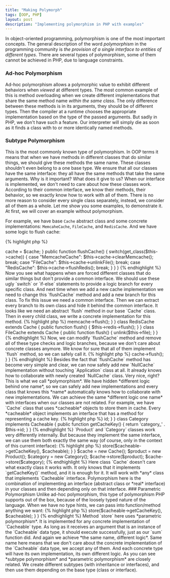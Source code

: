 ```yaml
---
title: "Making Polymorph"
tags: [OOP, PHP]
layout: post
description: "Implementing polymorphism in PHP with examples"
---
```

    
In object-oriented programming, polymorphism is one of the most important concepts. The general description of the word *polymorphism* in the programming community is *the provision of a single interface to entities of different types*. There are several types of polymorphism, some of them cannot be achieved in PHP, due to language constraints.

### Ad-hoc Polymorphism

Ad-hoc polymorphism allows a polymorphic value to exhibit different behaviors when *viewed* at different types. The most common example of this is method overloading when we create different implementations that share the same method name *within the same class*. The only difference between these methods is in its arguments, they should be of different types. Then the compiler at a runtime chooses the appropriate implementation based on the type of the passed arguments. But sadly in PHP, we don't have such a feature. Our interpreter will simply die as soon as it finds a class with to or more identically named methods. 

### Subtype Polymorphism
This is the most commonly known type of polymorphism. In OOP terms it means that when we have methods in different classes that do similar things, we should give these methods the same name. These classes shouldn't even belong to a one base type. We ensure that all our classes have the same interface: they all have the same methods that take the same arguments. Why is it important? What does it give to us? When our interface is implemented, we don't need to care about how these classes work. According to their common interface, we know their methods, their behavior, so we exactly know how to work with all of them. There is no more reason to consider every single class separately, instead, we consider all of them as a whole. Let me show you some examples, to demonstrate it. At first, we will cover an example without polymorphism. 

For example, we have base `Cache` abstract class and some concrete implementations: `MemcaheCache`, `FileCache`, and `RedisCache`. And we have some logic to flush cache:

{% highlight php %}
<?php

class Application
{
    /**
     * @var Cache 
     */
    protected $cache;

    public function setCache(Cache $cache)
    {
        $this->cache = $cache;
    }

    public function flushCache()
    {
        switch(get_class($this->cache)) {
            case "MemcacheCache": 
                $this->cache->clearMemcache(); 
                break;
            case "FileCache":
                $this->cache->unlinkFile(); 
                break;
            case "RedisCache": 
                $this->cache->flushRedis(); 
                break;
        }
    }
}
{% endhighlight %}

Now you see what happens when are forced different classes that do similar things but don't provide a common interface. We should use these ugly `switch` or `if-else` statements to provide a logic branch for every specific class. And next time when we add a new cache implementation we need to change this `flushCache` method and add a new branch for this class. To fix this issue we need a common interface. Then we can extract every branch to its own class and hide it behind the common interface. It looks like we need an abstract `flush` method in our base `Cache` class. Then in every child class, we write a concrete implementation for this method.

{% highlight php %}
<?php

abstract class Cache
{
    abstract public function flush();
}

class MemcacheCache extends Cache 
{
    public function flush()
    {
        $this->memcache->flush();
    }
}    

class RedisCache extends Cache 
{
    public function flush()
    {
        $this->redis->flush();
    }
}    

class FileCache extends Cache 
{
    public function flush()
    {
        unlink($this->file);
    }
}    
{% endhighlight %}

Now, we can modify `flushCache` method and remove all of these type checks and logic branches, because we don't care about concrete classes anymore. We know for sure that all of them implement `flush` method, so we can safely call it.

{% highlight php %}
<?php

class Application
{
    // ...
    public function flushCache()
    {
        $this->cache->flush();
    }
}
{% endhighlight %}

Besides the fact that `flushCache` method has become very simple and clear, we can now safely add new `NullCache` implementation without touching `Application` class at all. It already knows how to collaborate with newly created `NullCache` class. Very nice, right? This is what we call *polymorphism*. We have hidden *different logic behind one name*, so we can safely add new implementations and every class that knows this *name* automatically knows how to collaborate with new implementations.

We can achieve the same *different logic one name* with interfaces when our classes are not related. For example, we have `Cache` class that uses *cacheable* objects to store them in cache. Every *cacheable* object implements an interface that has a method for representing a cache key.

{% highlight php %}
<?php

interface Cacheable 
{
    public function getCacheKey();
}

class Product implements Cacheable 
{
    public function getCacheKey() 
    {
        return 'product_' . $this->id;
    }
}

class Category implements Cacheable 
{
    public function getCacheKey()
    {
        return 'category_' . $this->id; 
    }
}
{% endhighlight %}

`Product` and `Category` classes work very differently internally. But because they implement the same interface, we can use them both exactly the same way (of course, only in the context of this current interface):

{% highlight php %}
<?php

class Cache
{
    public function store(Cacheable $cacheable)
    {
        $this->store($cacheable->getCacheKey(), $cacheable);
    }
}

$cache = new Cache();
$product = new Product();
$category = new Category();

$cache->store($product);
$cache->store($category);
{% endhighlight %}

Here class `Cache` doesn't care what exactly class it works with. It only knows that it implements `getCacheKey()` method, and it is enough for it. It will work with *any* class that implements `Cacheable` interface.

Polymorphism here is the combination of implementing an interface (abstract class or *real* interface) in your classes and then depending only on that interface. 

### Parametric Polymorphism

Unlike ad-hoc polymorphism, this type of polymorphism PHP supports out of the box, because of the loosely typed nature of the language. When we have no type hints, we can pass into function/method anything we want:

{% highlight php %}
<?php

function sum($a, $b){
    return $a + $b;
}

echo sum((int)2, (int)3); // 5 
echo sum((float)1.6, (float)2.12); // 3.72
echo sum('abc', 4); // 4
{% endhighlight %}


The difference with *ad-hoc polymorphism* is that *parametric polymorphism* means that *we don't care about the type, we implement the function the same for any*. *Ad-hoc polymorphism* instead means that we have *a different implementation depending on the type of the argument*. Now let's refresh the example with `Cache` from *subtype polymorphism*:

{% highlight php %}
<?php

class Cache
{
    public function store(Cacheable $cacheable)
    {
        $this->store($cacheable->getCacheKey(), $cacheable);
    }
}
{% endhighlight %}

Method `store` here uses *parametric polymorphism*. It is implemented for any concrete implementation of `Cacheable` type. As long as it receives an argument that is an instance of the `Cacheable` data type, it should execute successfully, just as our `sum` function did. And again we achieve *the same name, different logic*. Same name here means that we don't care about the concrete implementation of the `Cacheable` data type, we accept any of them. And each concrete type will have its own implementation, its own different logic. 

As you can see *subtype polymorphism* and *parametric polymorphism* are closely related. We create different subtypes (with inheritance or interfaces), and then use them depending on the base type (class or interface).

